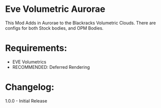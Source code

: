 # Eve Volumetric Aurorae

This Mod Adds in Aurorae to the Blackracks Volumetric Clouds. There are configs 
for both Stock bodies, and OPM Bodies.


# Requirements:

* EVE Volumetrics
* RECOMMENDED: Deferred Rendering


# Changelog:

1.0.0 - Initial Release
